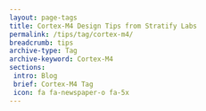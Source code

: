 ```yaml
---
layout: page-tags
title: Cortex-M4 Design Tips from Stratify Labs
permalink: /tips/tag/cortex-m4/
breadcrumb: tips
archive-type: Tag
archive-keyword: Cortex-M4
sections:
 intro: Blog
 brief: Cortex-M4 Tag
 icon: fa fa-newspaper-o fa-5x
---
```

